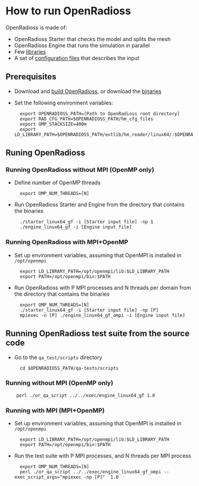 # How to run OpenRadioss

OpenRadioss is made of:

* OpenRadioss Starter that checks the model and splits the mesh
* OpenRadioss Engine that runs the simulation in parallel
* Few [libraries](https://github.com/OpenRadioss/OpenRadioss/tree/main/extlib)
* A set of [configuration files](https://github.com/OpenRadioss/OpenRadioss/tree/main/hm_cfg_files) that describes the input


## Prerequisites
* Download and [build OpenRadioss](https://github.com/OpenRadioss/OpenRadioss/blob/main/HOWTO.md), or download the [binaries](https://github.com/OpenRadioss/OpenRadioss/releases)
* Set the following environment variables:

        export OPENRADIOSS_PATH=[Path to OpenRadioss root directory]
        export RAD_CFG_PATH=$OPENRADIOSS_PATH/hm_cfg_files
        export OMP_STACKSIZE=400m
        export LD_LIBRARY_PATH=$OPENRADIOSS_PATH/extlib/hm_reader/linux64/:$OPENRADIOSS_PATH/extlib/h3d/lib/linux64/:$LD_LIBRARY_PATH

## Runing OpenRadioss
### Running OpenRadioss without MPI (OpenMP only)

* Define number of OpenMP threads

        export OMP_NUM_THREADS=[N]

* Run OpenRadioss Starter and Engine from the directory that contains the binaries

        ./starter_linux64_gf -i [Starter input file] -np 1
        ./engine_linux64_gf -i [Engine input file]

### Running OpenRadioss with MPI+OpenMP

* Set up environment variables, assuming that OpenMPI is installed in `/opt/openmpi`

        export LD_LIBRARY_PATH=/opt/openmpi/lib:$LD_LIBRARY_PATH
        export PATH=/opt/openmpi/bin:$PATH

* Run OpenRadioss with P MPI processes and N threads per domain from the directory that contains the binaries

        export OMP_NUM_THREADS=[N]
        ./starter_linux64_gf -i [Starter input file] -np [P]
        mpiexec -n [P] ./engine_linux64_gf_ompi -i [Engine input file]


## Running OpenRadioss test suite from the source code

* Go to the `qa_test/scripts` directory

        cd $OPENRADIOSS_PATH/qa-tests/scripts

### Running without MPI (OpenMP only)

        perl ./or_qa_script ../../exec/engine_linux64_gf 1.0

### Running with MPI (MPI+OpenMP)

* Set up environment variables, assuming that OpenMPI is installed in `/opt/openmpi`

        export LD_LIBRARY_PATH=/opt/openmpi/lib:$LD_LIBRARY_PATH
        export PATH=/opt/openmpi/bin:$PATH

* Run the test suite with P MPI processes, and N threads per MPI process

        export OMP_NUM_THREADS=[N]
        perl ./or_qa_script ../../exec/engine_linux64_gf_ompi --exec_script_args="mpiexec -np [P]"  1.0
